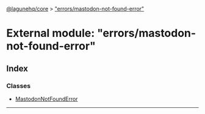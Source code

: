 [@lagunehq/core](../README.md) > ["errors/mastodon-not-found-error"](../modules/_errors_mastodon_not_found_error_.md)

# External module: "errors/mastodon-not-found-error"

## Index

### Classes

* [MastodonNotFoundError](../classes/_errors_mastodon_not_found_error_.mastodonnotfounderror.md)

---

